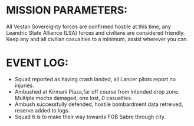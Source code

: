 # MISSION PARAMETERS:
All Vestan Sovereignty forces are confirmed hostile at this time, any Leandric State Alliance (LSA) forces and civilians are considered friendly.
Keep any and all civilian casualties to a minimum, assist wherever you can.

# EVENT LOG:
* Squad reported as having crash landed, all Lancer pilots report no injuries.
* Ambushed at Kirmani Plaza,far off course from intended drop zone. Multiple mechs damaged, one lost, 0 casualties.
* Ambush successfully defended, hostile bombardment data retreived, reserve added to logs.
* Squad 6 is to make their way towards FOB Sabre through city.
